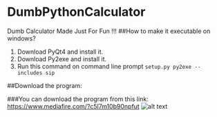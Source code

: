 # DumbPythonCalculator
Dumb Calculator Made Just For Fun !!!
##How to make it executable on windows?
1. Download PyQt4 and install it.
2. Download Py2exe and install it.
3. Run this command on command line prompt `setup.py py2exe --includes sip`

##Download the program:

###You can download the program from this link: https://www.mediafire.com/?c5l7m10b90npfut
![alt text](https://s17.postimg.org/edw5sr64v/Capture3.png "Dumb Calculator")
